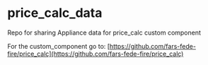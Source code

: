 # price_calc_data
Repo for sharing Appliance data for price_calc custom component

For the custom_component go to: [https://github.com/fars-fede-fire/price_calc](https://github.com/fars-fede-fire/price_calc)
